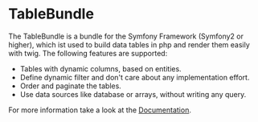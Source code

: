 TableBundle
===========
The TableBundle is a bundle for the Symfony Framework (Symfony2 or higher), which ist used to build data tables in php and render them easily with twig.
The following features are supported:
* Tables with dynamic columns, based on entities.
* Define dynamic filter and don't care about any implementation effort.
* Order and paginate the tables.
* Use data sources like database or arrays, without writing any query.

For more information take a look at the [Documentation](http://tablebundle.org).